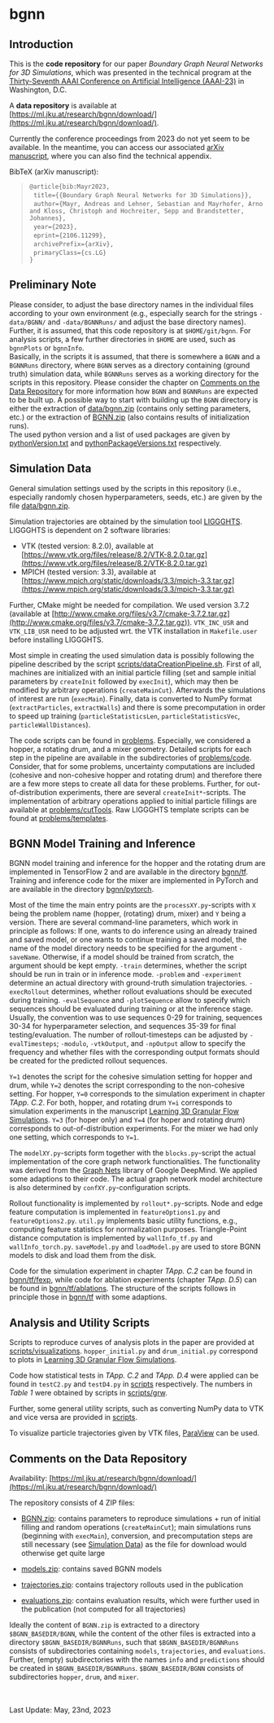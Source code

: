 # bgnn
## Introduction

This is the **code repository** for our paper *Boundary Graph Neural Networks for 3D Simulations*, which was presented in the technical program at the [Thirty-Seventh AAAI Conference on Artificial Intelligence (AAAI-23)](https://aaai-23.aaai.org/) in Washington, D.C.  

A **data repository** is available at [https://ml.jku.at/research/bgnn/download/](https://ml.jku.at/research/bgnn/download/).

Currently the conference proceedings from 2023 do not yet seem to be available. In the meantime, you can access our associated [arXiv manuscript](https://arxiv.org/abs/2106.11299), where you can also find the technical appendix.

BibTeX (arXiv manuscript):

>`@article{bib:Mayr2023,`\
>&nbsp;&nbsp;`title={{Boundary Graph Neural Networks for 3D Simulations}},`\
>&nbsp;&nbsp;`author={Mayr, Andreas and Lehner, Sebastian and Mayrhofer, Arno and Kloss, Christoph and Hochreiter, Sepp and Brandstetter, Johannes},`\
>&nbsp;&nbsp;`year={2023},`\
>&nbsp;&nbsp;`eprint={2106.11299},`\
>&nbsp;&nbsp;`archivePrefix={arXiv},`\
>&nbsp;&nbsp;`primaryClass={cs.LG}`\
>`}`  

## Preliminary Note

Please consider, to adjust the base directory names in the individual files according to your own environment (e.g., especially search for the strings `-data/BGNN/` and `-data/BGNNRuns/` and adjust the base directory names). Further, it is assumed, that this code repository is at `$HOME/git/bgnn`. For analysis scripts, a few further directories in `$HOME` are used, such as `bgnnPlots` or `bgnnInfo`. \
Basically, in the scripts it is assumed, that there is somewhere a `BGNN` and a `BGNNRuns` directory, where `BGNN` serves as a directory containing (ground truth) simulation data, while `BGNNRuns` serves as a working directory for the scripts in this repository. Please consider the chapter on [Comments on the Data Repository](#comments-on-the-data-repository) for more information how `BGNN` and `BGNNRuns` are expected to be built up. A possible way to start with building up the `BGNN` directory is either the extraction of [data/bgnn.zip](data/bgnn.zip) (contains only setting parameters, etc.) or the extraction of [BGNN.zip](https://ml.jku.at/research/bgnn/download/BGNN.zip) (also contains results of initialization runs). \
The used python version and a list of used packages are given by [pythonVersion.txt](pythonVersion.txt) and [pythonPackageVersions.txt](pythonPackageVersions.txt) respectively.

## Simulation Data

General simulation settings used by the scripts in this repository (i.e., especially randomly chosen hyperparameters, seeds, etc.) are given by the file [data/bgnn.zip](data/bgnn.zip).

Simulation trajectories are obtained by the simulation tool [LIGGGHTS](https://github.com/CFDEMproject/LIGGGHTS-PUBLIC/tree/9fb7f67592be9304afca9cb6840892b3b7d048d6).
LIGGGHTS is dependent on 2 software libraries:
- VTK (tested version: 8.2.0), available at [https://www.vtk.org/files/release/8.2/VTK-8.2.0.tar.gz](https://www.vtk.org/files/release/8.2/VTK-8.2.0.tar.gz)
- MPICH (tested version: 3.3), available at [https://www.mpich.org/static/downloads/3.3/mpich-3.3.tar.gz](https://www.mpich.org/static/downloads/3.3/mpich-3.3.tar.gz)

Further, CMake might be needed for compilation. We used version 3.7.2 (available at [http://www.cmake.org/files/v3.7/cmake-3.7.2.tar.gz](http://www.cmake.org/files/v3.7/cmake-3.7.2.tar.gz)).
`VTK_INC_USR` and `VTK_LIB_USR` need to be adjusted wrt. the VTK installation in `Makefile.user` before installing LIGGGHTS.

Most simple in creating the used simulation data is possibly following the pipeline described by the script [scripts/dataCreationPipeline.sh](scripts/dataCreationPipeline.sh). First of all, machines are initialized with an initial particle filling (set and sample initial parameters by `createInit` followed by `execInit`), which may then be modified by arbitrary operations (`createMainCut`). Afterwards the simulations of interest are run (`execMain`). Finally, data is converted to NumPy format (`extractParticles`, `extractWalls`) and there is some precomputation in order to speed up training (`particleStatisticsLen`, `particleStatisticsVec`, `particleWallDistances`).

The code scripts can be found in [problems](problems). Especially, we considered a hopper, a rotating drum, and a mixer geometry. Detailed scripts for each step in the pipeline are available in the subdirectories of [problems/code](problems/code). Consider, that for some problems, uncertainty computations are included (cohesive and non-cohesive hopper and rotating drum) and therefore there are a few more steps to create all data for these problems. Further, for out-of-distribution experiments, there are several `createInit*`-scripts. The implementation of arbitrary operations applied to initial particle fillings are available at [problems/cutTools](problems/cutTools). Raw LIGGGHTS template scripts can be found at [problems/templates](problems/templates).

## BGNN Model Training and Inference

BGNN model training and inference for the hopper and the rotating drum are implemented in TensorFlow 2 and are available in the directory [bgnn/tf](bgnn/tf).
Training and inference code for the mixer are implemented in PyTorch and are available in the directory [bgnn/pytorch](bgnn/pytorch).

Most of the time the main entry points are the `processXY.py`-scripts with `X` being the problem name (hopper, (rotating) drum, mixer) and `Y` being a version.
There are several command-line parameters, which work in principle as follows: If one, wants to do inference using an already trained and saved model, or one wants to continue training a saved model, the name of the model directory needs to be specified for the argument `-saveName`. Otherwise, if a model should be trained from scratch, the argument should be kept empty. `-train` determines, whether the script should be run in train or in inference mode. `-problem` and `-experiment` determine an actual directory with ground-truth simulation trajectories. `-execRollout` determines, whether rollout evaluations should be executed  during training. `-evalSequence` and `-plotSequence` allow to specify which sequences should be evaluated during training or at the inference stage. Usually, the convention was to use sequences 0-29 for training, sequences 30-34 for hyperparameter selection, and sequences 35-39 for final testing/evaluation. The number of rollout-timesteps can be adjusted by `-evalTimesteps`; `-modulo`, `-vtkOutput`, and `-npOutput` allow to specify the frequency and whether files with the corresponding output formats should be created for the predicted rollout sequences.

`Y=1` denotes the script for the cohesive simulation setting for hopper and drum, while `Y=2` denotes the script corresponding to the non-cohesive setting. For hopper, `Y=0` corresponds to the simulation experiment in chapter *TApp. C.2*. For both, hopper, and rotating drum `Y=i` corresponds to simulation experiments in the manuscript [Learning 3D Granular Flow Simulations](https://arxiv.org/abs/2105.01636). `Y=3` (for hoper only) and `Y=4` (for hoper and rotating drum) corresponds to out-of-distribution experiments. For the mixer we had only one setting, which corresponds to `Y=1`.

The `modelXY.py`-scripts form together with the `blocks.py`-script the actual implementation of the core graph network functionalities.
The functionality was derived from the [Graph Nets](https://www.deepmind.com/open-source/graph-nets) library of Google DeepMind.
We applied some adaptions to their code. The actual graph network model architecture is also determined by `confXY.py`-configuration scripts.

Rollout functionality is implemented by `rollout*.py`-scripts. Node and edge feature computation is implemented in `featureOptions1.py` and `featureOptions2.py`.
`util.py` implements basic utility functions, e.g., computing feature statistics for normalization purposes. Triangle-Point distance computation is implemented by `wallInfo_tf.py` and `wallInfo_torch.py`. `saveModel.py` and `loadModel.py` are used to store BGNN models to disk and load them from the disk.

Code for the simulation experiment in chapter *TApp. C.2* can be found in [bgnn/tf/fexp](bgnn/tf/fexp), while code for ablation experiments (chapter *TApp. D.5*) can be found in [bgnn/tf/ablations](bgnn/tf/ablations). The structure of the scripts follows in principle those in [bgnn/tf](bgnn/tf) with some adaptions.

## Analysis and Utility Scripts

Scripts to reproduce curves of analysis plots in the paper are provided at [scripts/visualizations](scripts/visualizations). `hopper_initial.py` and `drum_initial.py` correspond to plots in [Learning 3D Granular Flow Simulations](https://arxiv.org/abs/2105.01636).

Code how statistical tests in *TApp. C.2* and *TApp. D.4* were applied can be found in `testC2.py` and `testD4.py` in [scripts](scripts) respectively. The numbers in *Table 1* were obtained by scripts in [scripts/grw](scripts/grw).

Further, some general utility scripts, such as converting NumPy data to VTK and vice versa are provided in  [scripts](scripts).

To visualize particle trajectories given by VTK files, [ParaView](https://www.paraview.org/) can be used.

## Comments on the Data Repository

Availability:  [https://ml.jku.at/research/bgnn/download/](https://ml.jku.at/research/bgnn/download/)

The repository consists of 4 ZIP files:
- [BGNN.zip](https://ml.jku.at/research/bgnn/download/BGNN.zip): contains parameters to reproduce simulations + run of initial filling and random operations (`createMainCut`); main simulations runs (beginning with `execMain`), conversion, and precomputation steps are still necessary (see [Simulation Data](#simulation-data)) as the file for download would otherwise get quite large

- [models.zip](https://ml.jku.at/research/bgnn/download/models.zip): contains saved BGNN models
- [trajectories.zip](https://ml.jku.at/research/bgnn/download/trajectories.zip): contains trajectory rollouts used in the publication
- [evaluations.zip](https://ml.jku.at/research/bgnn/download/evaluations.zip): contains evaluation results, which were further used in the publication (not computed for all trajectories)

Ideally the content of `BGNN.zip` is extracted to a directory `$BGNN_BASEDIR/BGNN`, while the content of the other files is extracted into a directory `$BGNN_BASEDIR/BGNNRuns`, such that `$BGNN_BASEDIR/BGNNRuns` consists of subdirectories containing `models`, `trajectories`, and `evaluations`. Further,  (empty) subdirectories with the names `info` and `predictions` should be created in `$BGNN_BASEDIR/BGNNRuns`. `$BGNN_BASEDIR/BGNN` consists of subdirectories `hopper`, `drum`, and `mixer`.


\
\
Last Update: May, 23nd, 2023
